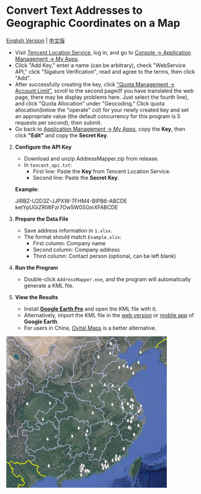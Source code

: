 # Convert Text Addresses to Geographic Coordinates on a Map

[English Version](README_EN.md) | [中文版](README.md)
   - Visit [Tencent Location Service](https://lbs.qq.com/), log in, and go to [Console → Application Management → My Apps](https://lbs.qq.com/dev/console/application/mine).  
   - Click "Add Key," enter a name (can be arbitrary), check "WebService API," click "Sigature Verification", read and agree to the terms, then click "Add".  
   - After successfully creating the key, click ["Quota Management -> Account Limit"](https://lbs.qq.com/dev/console/quota/account), scroll to the second page(If you have translated the web page, there may be display problems here. Just select the fourth line), and click "Quota Allocation" under "Geocoding." Click quota allocation(below the "operate" col) for your newly created key and set an appropriate value (the default concurrency for this program is 5 requests per second), then submit.  
   - Go back to [Application Management → My Apps](https://lbs.qq.com/dev/console/application/mine), copy the **Key**, then click **"Edit"** and copy the **Secret Key**.  

2. **Configure the API Key**  
   - Download and unzip AddressMapper.zip from release.
   - In `tencent_api.txt`:  
     - First line: Paste the **Key** from Tencent Location Service.  
     - Second line: Paste the **Secret Key**.  

   **Example**:  

   JIRBZ-U2D3Z-JJPXW-7FHM4-BIPB6-ABCDE  
   ketYpUGiZRIWFzr7Ow5W05GmXFABCDE  

4. **Prepare the Data File**  
   - Save address information in `1.xlsx`.  
   - The format should match `Example.xlsx`:  
     - First column: Company name  
     - Second column: Company address  
     - Third column: Contact person (optional, can be left blank)  

5. **Run the Program**  
   - Double-click `AddressMapper.exe`, and the program will automatically generate a KML file.  

6. **View the Results**  
   - Install [**Google Earth Pro**](https://support.google.com/earth/answer/168344#zippy=%2Cdownload-google-earth-pro-directly) and open the KML file with it.  
   - Alternatively, import the KML file in the [web version](https://earth.google.com/web) or [mobile app](https://play.google.com/store/apps/details?id=com.google.earth) of **Google Earth**.  
   - For users in China, [Ovital Maps](https://www.ovital.com/download/) is a better alternative.  

![Example Image](Effect.png)  

